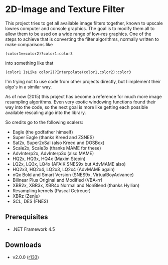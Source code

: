 2D-Image and Texture Filter
===========================
This project tries to get all available image filters together, known to upscale lowres computer and console graphics.
The goal is to modify them all to allow them to be used on a wide range of low-res graphics.
One of the steps to achieve that is converting the filter algorithms, normally written to make comparisons like

`(color1==color2)?color1:color3`

into something like that

`(color1 IsLike color2)?Interpolate(color1,color2):color3`

I'm trying not to use code from other projects directly, but I implement their algo's in a similar way.

As of now (2015) this project has become a reference for much more image resampling algorithms. Even very exotic windowing functions found their way into the code, so the next goal is more like getting each possible available rescaling algo into the library.

So credits go to the following scalers:
* Eagle (the godfather himself)
* Super Eagle (thanks Kreed and ZSNES)
* SaI2x, Super2xSaI (also Kreed and DOSBox)
* Scale2x, Scale3x (thanks MAME for these)
* AdvInterp2x, AdvInterp3x (also MAME)
* HQ2x, HQ3x, HQ4x (Maxim Stepin)
* LQ2x, LQ3x, LQ4x (AFAIK SNES9x but AdvMAME also)
* HQ2x3, HQ2x4, LQ2x3, LQ2x4 (AdvMAME again)
* nQx Bold and Smart Version (SNES9x, VirtualBoyAdvance)
* Bilinear Plus Original and Modified (VBA-rr)
* XBR2x, XBR3x, XBR4x Normal and NonBlend (thanks Hyllian)
* Resampling kernels (Pascal Getreuer)
* XBRz (Zenju)
* SCL, DES (FNES)

Prerequisites
-------------
* .NET Framework 4.5

Downloads
---------
* v2.0.0 ([r133](http://en.file-upload.net/download-9803513/ImageResizer-r133.exe.html))
